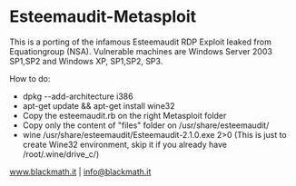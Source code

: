 # Esteemaudit-Metasploit

This is a porting of the infamous Esteemaudit RDP Exploit leaked from Equationgroup (NSA).
Vulnerable machines are Windows Server 2003 SP1,SP2 and Windows XP, SP1,SP2, SP3.

How to do:

- dpkg --add-architecture i386
- apt-get update && apt-get install wine32
- Copy the esteemaudit.rb on the right Metasploit folder
- Copy only the content of "files" folder on /usr/share/esteemaudit/
- wine /usr/share/esteemaudit/Esteemaudit-2.1.0.exe 2>0   (This is just to create Wine32 environment, skip it if you already have /root/.wine/drive_c/)


www.blackmath.it | info@blackmath.it


